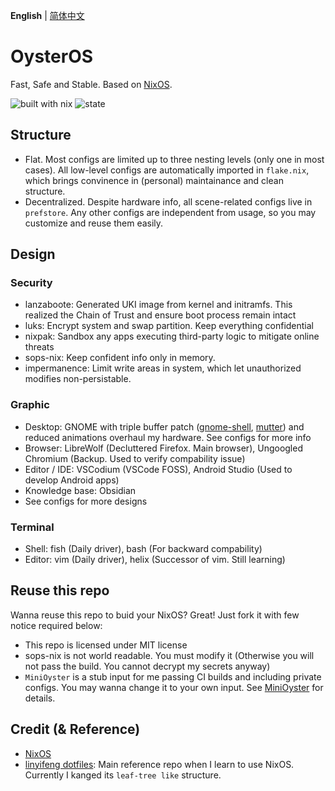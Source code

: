 **English** | [简体中文](README_CN.md)

# OysterOS
Fast, Safe and Stable. Based on [NixOS](https://nixos.org).

![built with nix](https://img.shields.io/static/v1?logo=nixos&logoColor=white&label=&message=Built%20with%20Nix&color=41439a)
![state](https://img.shields.io/badge/works-on%20my%20machines-FEDFE1)

## Structure
- Flat. Most configs are limited up to three nesting levels (only one in most cases). All low-level configs are automatically imported in `flake.nix`, which brings convinence in (personal) maintainance and clean structure.
- Decentralized. Despite hardware info, all scene-related configs live in `prefstore`. Any other configs are independent from usage, so you may customize and reuse them easily.

## Design
### Security
- lanzaboote: Generated UKI image from kernel and initramfs. This realized the Chain of Trust and ensure boot process remain intact
- luks: Encrypt system and swap partition. Keep everything confidential
- nixpak: Sandbox any apps executing third-party logic to mitigate online threats
- sops-nix: Keep confident info only in memory.
- impermanence: Limit write areas in system, which let unauthorized modifies non-persistable.

### Graphic
- Desktop: GNOME with triple buffer patch ([gnome-shell](https://aur.archlinux.org/packages/gnome-shell-performance), [mutter](https://aur.archlinux.org/packages/mutter-performance)) and reduced animations overhaul my hardware. See configs for more info
- Browser: LibreWolf (Decluttered Firefox. Main browser), Ungoogled Chromium (Backup. Used to verify compability issue)
- Editor / IDE: VSCodium (VSCode FOSS), Android Studio (Used to develop Android apps)
- Knowledge base: Obsidian
- See configs for more designs

### Terminal
- Shell: fish (Daily driver), bash (For backward  compability)
- Editor: vim (Daily driver), helix (Successor of vim. Still learning)

## Reuse this repo
Wanna reuse this repo to buid your NixOS? Great! Just fork it with few notice required below:
- This repo is licensed under MIT license
- sops-nix is not world readable. You must modify it (Otherwise you will not pass the build. You cannot decrypt my secrets anyway)
- `MiniOyster` is a stub input for me passing CI builds and including private configs. You may wanna change it to your own input. See [MiniOyster](https://github.com/pokon548/MiniOyster) for details.

## Credit (& Reference)
- [NixOS](https://nixos.org)
- [linyifeng dotfiles](https://github.com/linyinfeng/dotfiles): Main reference repo when I learn to use NixOS. Currently I kanged its `leaf-tree like` structure.